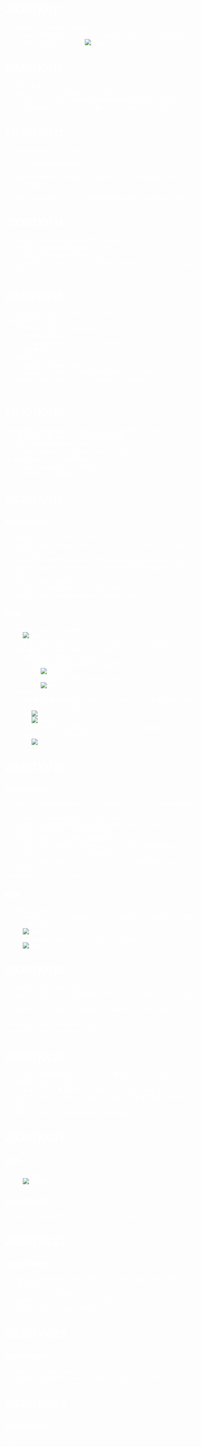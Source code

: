 <div style="color: white;">

# 2020/10/11

* 100Mのデータを処理するのは難しい
  * user_idを10で割ったあまりで、10個のデータに分ける→10個のモデルを作るってのはどうだろう?
  ![image](image.png)

# 2020/10/12
* mlflowを導入
* target_encoding, intelligence_scoreの導入
  * intelligence_score: 問題毎に正解率の逆数を付与(難しいほど高い)
* とりあえずsubmissionスクリプト書いて回してみたけど…通るだろうか…

# 2020/10/13
* pickle -> featherで試してみる
* floatの不要な特徴は全部削除
* target encodingとかの特徴作成に時間かかってる。loadingはfeatherにしたことで解消した。

* 結局、partial_fitをすることで解消(PartialAggregator, ex005_pipeline)

# 2020/10/14
* exp005のモデル提出 CV:0.757(10fold-mean), LB: 0.743
* exp006: groupbyの項目を増やして試す
  * 全面的にクラス設計を見なおした
* exp007: 全データの1%のユーザーの行は全部validationに -> CVそんな変わらず

# 2020/10/15
* exp006の1モデル　CV:0.760 LB: 0.739
* exp008: CV: 0.761
  * trainはsplitだけとtestは全部マージしていることによるバグ修正
    * user_id削除
    * countencodingはuser_id以外は10倍にする
  * 項目増やす
* exp009 => CV:0.751
  * question, lectureの追加
  * answered_correctly=-1(lecture)も訓練してたバグ修正
* exp010 => parameter tuning. iteration少ない方が良さそう
  * lr=0.3にしてあといろいろ

# 2020/10/16
* exp009のpredict改良、fitは毎回やらない(10000件ごとに実施)
* exp011: 10model lr=0.3 => CV:0.754 LB:0.747
* exp012: 1model/50Mrow data
  * 固まって動かない。30Mrowでもダメ…辛い…
* exp013: tags1~tags6の特徴追加
  * tags1~tags6はあんまり効果なさそう
  * 20M行にして夜放置してみる

# 2020/10/17
## experiment
* exp013: CV: 0.756(10modelと比べて+0.005) LB: 0.742
* exp013-2: exp013はsplit_numミスってたので、それの修正 これとexp011-2どっちがいいか？
* exp014: 3model(30Mrow) => CV 0.757(1model, 2300epoch)途中で終わり
* exp011-2: exp013と同じモデルで、fitの頻度を10000=>300に変更: LB 0.750
* exp015: TargetEncoding with initial weight
  * user_idとtimestampでソートするよう修正。。
* exp016: TargetEncoding with initial weight + user_ability
##  EDA
  * tags 003_tags_vs_targetencoder
    * ![image_1](image_1.png)
    * まあ、tags1~6のcountencodingで十分カバーできてるかなぁ…
  * user_id 004_user_id_answered_correctly
    * 成績悪い人、成績いい人を比較する
      * 成績悪い人はlecture受けてる件数が多い
        * ![image_2](image_2.png)
      * いい人はlecture受けてる件数が少ない
        * ![image_3](image_3.png)
  * user_level
    * 頭が良ければ正解率高いとは限らん。その人にあった問題を選んで勉強するはず。そのレベルを見る。
      * ![image_4](image_4.png)
      * ![image_5](image_5.png)
    * target_encoding, 初期値ブレがち。200件*0.655を最初から加重しとくのがよさそう！ -> exp015
      * ![image_6](image_6.png)

# 2020/10/18
## experiment
* exp015: TargetEncoding with initial weight => CV: 0.752(1model) +0.002 from exp011 -> LB: 0.732(!?)
  * user_idとtimestampでソートするよう修正。
* exp016: TargetEncoding with initial weight + user_ability => CV: 0.756) +0.006 from exp011 -> LB: 0.666(!?!?)
* exp017: initial_score, initial_weight設定忘れてる...
  * あと、なんかexp015, exp016がuser_idとcontent_idの順番逆なのになぜか動いていたっぽい。けど今は動かない。
  * スコアが低いのもそこらへんでなんかバグってるのが要因では。。
* exp018: exp011を20model -> LB: 0.750
* exp019: exp011 + nunique, shiftdiff
## EDA
* 006_previous_X
  * questionに絞ると、前のquestionと今のquestionが一緒の場合、正解率は高い(当たり前か!?)
  * ![image_7](image_7.png)
  * timestamp_diffみると、1000~10000は正解率低い
  * ![image_8](image_8.png)

# 2020/10/19
* exp019 -> CV: 0.764 / LB: 0.751
* exp020: exp011を丸コピ(exp019が上がりすぎてるので怪しい。。) -> CV戻った
* exp021: user_levelのみ + exp019 (sort_valueなし) -> CV: 0.769 / LB: 0.711 :(
* exp022: exp021 + lecture.csvなし
* exp023: exp021 + type_of, tag 使う

# 2020/10/20
* predictionの特徴作成本当にあってるか、確認するスクリプト作成 ok
* exp023: target_encoderがリークしてた…のか。
  * is_partial_fit：未来のデータで過去のデータをencodeしている
* exp024: environmentちゃんと動いてるか確認(CVとかは見ない) exp021でやる
* exp021_2: exp021 + partial_predict_mode変更

# 2020/10/21
## EDA
* 007_shiftdiff
  * ![image_9](image_9.png)

## experiment
* exp019_2: shiftdiffをリアルタイムに -> LB: 0.756!

# 2020/10/22
## experiment
* exp025: user_levelとnuniqueを削って、content_id系だけ早く更新する -> CV: 0.723?
  * バグってるので要確認
* exp026: ("user_id", "content_id")を加える
* exp027: parameter tuning 旅行中

# 2020/10/23
## experiment
* exp025-2: update_record=50
* exp028: exp019_2からnunique系を削り、update_record=50

# 2020/10/24
## experiment
* 
</div>
